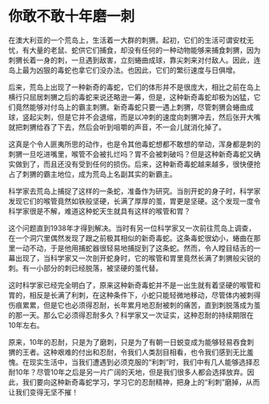 # 你敢不敢十年磨一刺

在澳大利亚的一个荒岛上，生活着一大群的刺猬。起初，它们的生活可谓安枕无忧，有大量的老鼠、蛇供它们捕食，却没有任何的一种动物能够来捕食刺猬，因为刺猬长着一身的刺，一旦遇到敌害，立刻蜷曲成球，靠尖刺来对付敌人。因此，连岛上最为凶狠的毒蛇也拿它们没办法。也因此，它们的繁衍速度与日俱增。

后来，荒岛上出现了一种新奇的毒蛇，它们的体形并不是很庞大，相比之前在岛上横行只屈居刺猬之后的毒蛇来说还略逊一筹，但是，这种新奇毒蛇却极为凶猛，它们竟然能够对付岛上的霸主刺猬。新奇毒蛇只要一遇上刺猬，尽管刺猬会蜷曲成球，竖起尖刺，但是它并不会退缩，而是以冲刺的速度向刺猬冲去，然后张开大嘴就把刺猬给吞了下去，然后会听到咀嚼的声音，不一会儿就消化掉了。

这真是个令人匪夷所思的动作，也是令其他毒蛇想都不敢想的举动，浑身都是刺的刺猬一旦吃进嘴里，喉管不会被扎烂吗？胃不会被刺破吗？但是这种新奇毒蛇又确实做到了，而且还没有受到任何的损伤。后来，这种新奇毒蛇越来越多，很快便抢占了刺猬的霸主地位，成为荒岛上名副其实的新霸主。

科学家去荒岛上捕捉了这样的一条蛇，准备作为研究。当剖开蛇的身子时，科学家发现它们的喉管竟然如铁般坚硬，长满了厚厚的茧，胃更是坚硬。这个发现一度令科学家很是不解，难道这种蛇天生就具有这样的喉管和胃？

这个问题直到1938年才得到解决。当时有另一位科学家又一次前往荒岛上调查，在一个洞穴里偶然发现了跟之前极其相似的新奇毒蛇。这条毒蛇很幼小，蜷曲在那里一动不动，于是他用捕蛇器很轻易地捕捉到了这条蛇。然而，令人瞠目结舌的一幕出现了，当科学家又一次剖开蛇身时，它的喉管和胃里竟然长满了刺猬般尖锐的刺。有一小部分的刺已经脱落，被坚硬的茧代替。

这时科学家已经完全明白了，原来这种新奇毒蛇并不是一出生就有着坚硬的喉管和胃的，相反是长满了利刺，在这种条件下，小蛇只能轻微地移动，尽管体内被刺得伤痕累累，但是它也必须得忍耐，长年累月地忍耐被刺的痛苦，直到刺脱落成为茧的那一天。那么它必须得忍耐多久？科学家又一次证实，这种忍耐的持续期限在10年左右。

原来，10年的忍耐，只是为了磨刺，只是为了有朝一日蜕变成为能够轻易吞食刺猬的王者。这种艰难的付出和忍耐，令我们人类刮目相看，也令我们感到无比羞愧。在现实生活中，当我们遭遇到必须克服的“利刺”时，我们中有几人能够选择忍耐10年？尽管10年之后是另一片广阔的天地，但是我们很多人都会选择放弃。因此，我们要向这种新奇毒蛇学习，学习它的忍耐精神，把身上的“利刺”磨掉，从而让我们变得无坚不摧！